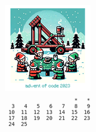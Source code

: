 <div align="center">
  <img src="aoc.png" alt="advent of code 2023"/>
  <pre>
                      *   *
  3   4   5   6   7   8   9
 10  11  12  13  14  15  16
 17  18  19  20  21  22  23
 24  25                    </pre>
</div>
